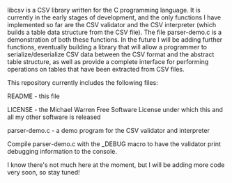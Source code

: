libcsv is a CSV library written for the C programming language. It is
currently in the early stages of development, and the only functions I
have implemented so far are the CSV validator and the CSV interpreter
(which builds a table data structure from the CSV file). The file
parser-demo.c is a demonstration of both these functions. In the future
I will be adding further functions, eventually building a library that
will allow a programmer to serialize/deserialize CSV data between the CSV
format and the abstract table structure, as well as provide a complete
interface for performing operations on tables that have been extracted
from CSV files.


This repository currently includes the following files:

README - this file

LICENSE - the Michael Warren Free Software License under which this and
all my other software is released

parser-demo.c - a demo program for the CSV validator and interpreter


Compile parser-demo.c with the _DEBUG macro to have the validator print
debugging information to the console.


I know there's not much here at the moment, but I will be adding more
code very soon, so stay tuned!
